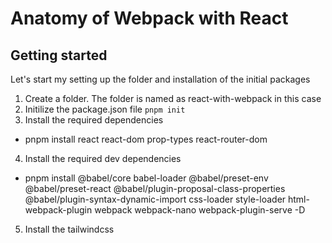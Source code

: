# Anatomy of Webpack with React

## Getting started
Let's start my setting up the folder and installation of the initial packages
1. Create a folder. The folder is named as react-with-webpack in this case
2. Initilize the package.json file  `pnpm init`
3. Install the required dependencies 
  - pnpm install react react-dom prop-types react-router-dom
4. Install the required dev dependencies
  - pnpm install @babel/core babel-loader @babel/preset-env @babel/preset-react @babel/plugin-proposal-class-properties @babel/plugin-syntax-dynamic-import css-loader style-loader html-webpack-plugin webpack webpack-nano webpack-plugin-serve  -D
5. Install the tailwindcss